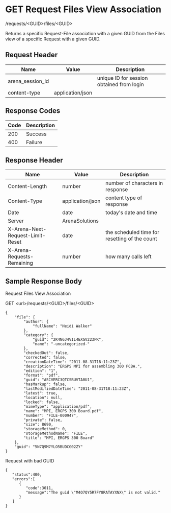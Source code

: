 # GET Request Files View Association
/requests/&lt;GUID&gt;/files/&lt;GUID&gt;

Returns a  specific Request-File association with a given GUID from the Files view of a specific Request with a given GUID.

## Request Header

| Name  | Value  | Description  |
|  --- |  --- |  --- | 
| arena_session_id  |   | unique ID for session obtained from login  |
| content-type  | application/json  |   |

## Response Codes

| Code  | Description  |
|  --- |  --- | 
| 200  | Success  |
| 400  | Failure  |

## Response Header

| Name  | Value  | Description  |
|  --- |  --- |  --- | 
| Content-Length  | number  | number of characters in response  |
| Content-Type  | application/json  | content type of response  |
| Date  | date  | today's date and time  |
| Server  | ArenaSolutions  |   |
| X-Arena-Next-Request-Limit-Reset   | date  | the scheduled time for resetting of the count  |
| X-Arena-Requests-Remaining   | number  | how many calls left  |

## Sample Response Body
Request Files View  Association

GET &lt;url&gt;/requests/&lt;GUID&gt;/files/&lt;GUID&gt;

```
{
    "file": {
        "author": {
            "fullName": "Heidi Walker"
        },
        "category": {
            "guid": "2K4N6J4VIL4EXGV223PR",
            "name": "-uncategorized-"
        },
        "checkedOut": false,
        "corrected": false,
        "creationDateTime": "2011-08-31T18:11:23Z",
        "description": "ERGPS MPI for assembling 300 PCBA.",
        "edition": "1",
        "format": "pdf",
        "guid": "ASCVERC3QTCSBUVTA0U1",
        "hasMarkup": false,
        "lastModifiedDateTime": "2011-08-31T18:11:23Z",
        "latest": true,
        "location": null,
        "locked": false,
        "mimeType": "application/pdf",
        "name": "MPI, ERGPS 300 Board.pdf",
        "number": "FILE-000947",
        "private": false,
        "size": 8690,
        "storageMethod": 0,
        "storageMethodName": "FILE",
        "title": "MPI, ERGPS 300 Board"
    },
    "guid": "5N7Q9M7YLO5BUDCG02ZY"
}
```
Request with bad GUID

```
{  
   "status":400,
   "errors":[  
      {  
         "code":3011,
         "message":"The guid \"M4O7QY5R7FY8RATAYXNX\" is not valid."
      }
   ]
}
```

